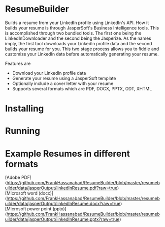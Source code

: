 ResumeBuilder
=============

Builds a resume from your LinkedIn profile using LinkedIn's API.  How it builds your resume is through JasperSoft's
Business Intelligence tools.  This is accomplished through two bundled tools.  The first one being the
LinkedInDownloader and the second being the Jasperize.  As the names imply, the first tool downloads your LinkedIn
profile data and the second builds your resume for you.  This two stage process allows you to fiddle and customize
your LinkedIn data before automatically generating your resume.

Features are

* Download your LinkedIn profile data
* Generate your resume using a JasperSoft template
* Optionally include a cover letter with your resume
* Supports several formats which are PDF, DOCX, PPTX, ODT, XHTML

Installing
=============

Running
=============

Example Resumes in different formats
=============

[Adobe PDF] (https://github.com/FrankHassanabad/ResumeBuilder/blob/master/resumebuilder/data/jasperOutput/linkedInResume.pdf?raw=true)  
[Microsoft word (docx)] (https://github.com/FrankHassanabad/ResumeBuilder/blob/master/resumebuilder/data/jasperOutput/linkedInResume.docx?raw=true)  
[Microsoft power point (pptx)] (https://github.com/FrankHassanabad/ResumeBuilder/blob/master/resumebuilder/data/jasperOutput/linkedInResume.pptx?raw=true)  


